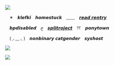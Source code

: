![](https://files.catbox.moe/4rly23.png)

　✶　𝙠𝙡𝙚𝙛𝙠𝙞　𝙝𝙤𝙢𝙚𝙨𝙩𝙪𝙘𝙠　﹏﹏　[𝙧𝙚𝙖𝙙 𝙧𝙚𝙣𝙩𝙧𝙮](https://rentry.co/1xbladekind)

　𝙗𝙥𝙙𝙞𝙨𝙖𝙗𝙡𝙚𝙙　᧙　[𝙨𝙥𝙡𝙞𝙩𝙧𝙤𝙟𝙚𝙘𝙩](https://rentry.co/exisals)　ꔫ　𝙥𝙤𝙣𝙮𝙩𝙤𝙬𝙣

　( ◞ ﹏ ◟ )　𝙣𝙤𝙣𝙗𝙞𝙣𝙖𝙧𝙮 𝙘𝙖𝙩𝙜𝙚𝙣𝙙𝙚𝙧　𝙨𝙮𝙨𝙝𝙤𝙨𝙩

![](https://files.catbox.moe/5vlekd.png)

![](https://komarev.com/ghpvc/?username=tipsyCatnip&color=1793a8) ![]()
